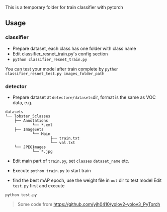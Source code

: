 
This is a temporary folder for train classifier with pytorch


## Usage

### classifier

* Prepare dataset, each class has one folder with class name
* Edit classifier_resnet_train.py's config section
* `python classifier_resnet_train.py`

You can test your model after train complete by `python classifier_resnet_test.py images_folder_path`


### detector

* Prepare dataset at `detectore/datasets`dir, format is the same as VOC data, e.g.

```
datasets
└── lobster_5classes
    ├── Annotations
            └── *.xml
    ├── ImageSets
            └── Main
                    ├── train.txt
                    └── val.txt
    └── JPEGImages
            └── *.jpg
```

* Edit main part of `train.py`, set `classes` `dataset_name` etc.

* Execute `python train.py` to start train

* find the best mAP epoch, use the weight file in `out` dir to test model
Edit `test.py` first and execute
```
python test.py
```

> Some code from https://github.com/yjh0410/yolov2-yolov3_PyTorch

